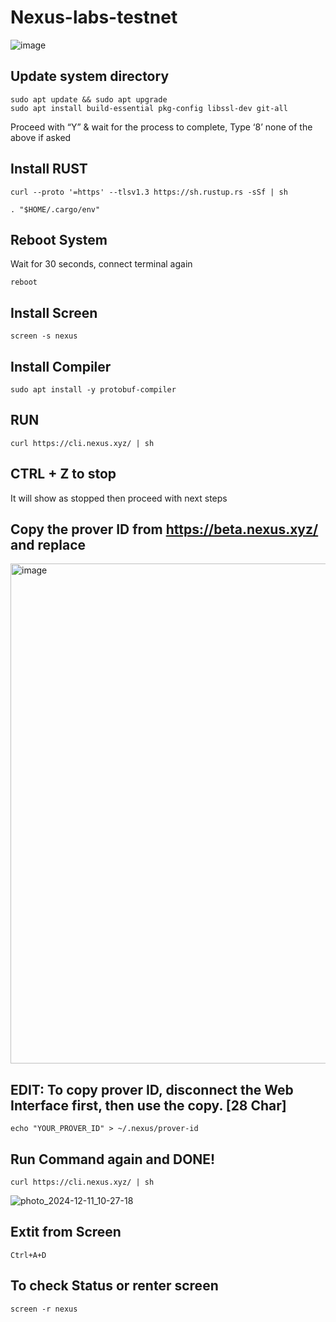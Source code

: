 # Nexus-labs-testnet

![image](https://github.com/user-attachments/assets/bf2fe42c-d56a-451a-89ba-9b13f56c8157)

Update system directory
-----------------------


```
sudo apt update && sudo apt upgrade
sudo apt install build-essential pkg-config libssl-dev git-all
```


Proceed with “Y” & wait for the process to complete, Type ‘8’ none of the above if asked





Install RUST
------------

```
curl --proto '=https' --tlsv1.3 https://sh.rustup.rs -sSf | sh
```
```
. "$HOME/.cargo/env"
```

Reboot System
-------------

Wait for 30 seconds, connect terminal again

```
reboot
```

Install Screen
---------------
```
screen -s nexus
```

Install Compiler
---------------
```
sudo apt install -y protobuf-compiler
```


RUN
---

```
curl https://cli.nexus.xyz/ | sh
```


CTRL + Z to stop
----------------

It will show as stopped then proceed with next steps




Copy the prover ID from https://beta.nexus.xyz/ and replace
-----------------------------------------------------------

<img width="800" alt="image" src="https://github.com/user-attachments/assets/e7d75be4-b977-4567-866f-c10580d09c7b">




EDIT: To copy prover ID, disconnect the Web Interface first, then use the copy. [28 Char]
--------------------------------------------------------------------------------------------------------------------------------

```
echo "YOUR_PROVER_ID" > ~/.nexus/prover-id
```




Run Command again and DONE!
----------------------------

```
curl https://cli.nexus.xyz/ | sh
```
![photo_2024-12-11_10-27-18](https://github.com/user-attachments/assets/d67f39fa-c7da-45ed-bad7-22ded04a067b)


Extit from Screen 
------------------

```
Ctrl+A+D

```

To check Status or renter screen
-----------

```
screen -r nexus

```
